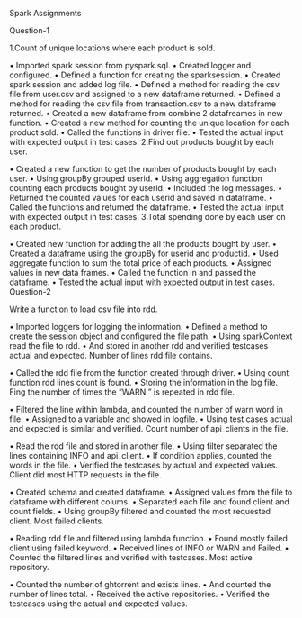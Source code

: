Spark Assignments

Question-1

1.Count of unique locations where each product is sold.

•	Imported spark session from pyspark.sql.
•	Created logger and configured.
•	Defined a function for creating the sparksession.
•	Created spark session and added log file.
•	Defined a method for reading the csv file from user.csv and assigned to a new dataframe returned.
•	Defined a method for reading the csv file from transaction.csv to a new dataframe returned.
•	Created a new dataframe from combine 2 datafreames in new function.
•	Created a new method for counting the unique location for each product sold.
•	Called the functions in driver file.
•	Tested the actual input with expected output in test cases.
2.Find out products bought by each user.

 •	 Created a new function to get the number of products bought by each user.
 •	  Using groupBy grouped userid.
 •	  Using aggregation function counting each products bought by userid.
 •	  Included the log messages.
 •	  Returned the counted values for each userid and saved in dataframe.
 •	  Called the functions and returned the dataframe.
 •	  Tested the actual input with expected output in test cases.
3.Total spending done by each user on each product.

  •	  Created new function for adding the all the products bought by user.
  •	  Created a dataframe using the groupBy for userid and productid.
  •	  Used aggregate function to sum the total price of each products.
  •	  Assigned values in new data frames.
  •	  Called the function in and passed the dataframe.
  •	  Tested the actual input with expected output in test cases.
Question-2

Write a function to load csv file into rdd.

•	Imported loggers for logging the information.
•	Defined a method to create the session object and configured the file path.
•	Using sparkContext read the file to rdd.
•	And stored in another rdd and verified testcases actual and expected.
Number of lines rdd file contains.

•	Called the rdd file from the function created through driver.
•	Using count function rdd lines count is found.
•	Storing the information in the log file.
Fing the number of times the “WARN ” is repeated in rdd file.

•	Filtered the line within lambda, and counted the number of warn word in file.
•	Assigned to a variable and showed in logfile.
•	Using test cases actual and expected is similar and verified.
Count number of api_clients in the file.

•	Read the rdd file and stored in another file.
•	Using filter separated the lines containing  INFO and api_client.
•	If condition applies, counted the words in the file.
•	Verified the testcases by actual and expected values.
Client did most HTTP requests in the file.

•	Created schema and created dataframe.
•	Assigned values from the file to dataframe with different colums.
•	Separated each file and found client and count fields.
•	Using groupBy filtered and counted the most requested client.
Most failed clients.

•	Reading rdd file and filtered using lambda function.
•	Found mostly failed client using failed keyword.
•	Received lines of INFO or WARN and Failed.
•	Counted the filtered lines and verified with testcases.
Most active repository.

•	Counted the number of ghtorrent and exists lines.
•	And counted the number of lines total.
•	Received the active repositories.
•	Verified the testcases using the actual and expected values.
